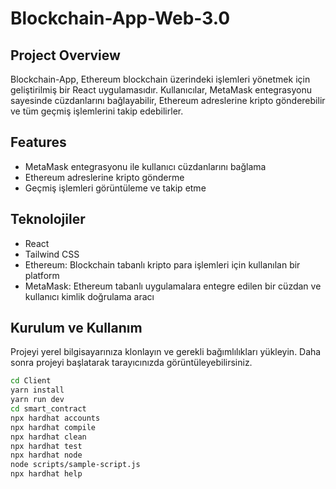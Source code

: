 # Blockchain-App-Web-3.0

## Project Overview

Blockchain-App, Ethereum blockchain üzerindeki işlemleri yönetmek için geliştirilmiş bir React uygulamasıdır. Kullanıcılar, MetaMask entegrasyonu sayesinde cüzdanlarını bağlayabilir, Ethereum adreslerine kripto gönderebilir ve tüm geçmiş işlemlerini takip edebilirler.

## Features

- MetaMask entegrasyonu ile kullanıcı cüzdanlarını bağlama
- Ethereum adreslerine kripto gönderme
- Geçmiş işlemleri görüntüleme ve takip etme

## Teknolojiler

- React
- Tailwind CSS
- Ethereum: Blockchain tabanlı kripto para işlemleri için kullanılan bir platform
- MetaMask: Ethereum tabanlı uygulamalara entegre edilen bir cüzdan ve kullanıcı kimlik doğrulama aracı


## Kurulum ve Kullanım

Projeyi yerel bilgisayarınıza klonlayın ve gerekli bağımlılıkları yükleyin. Daha sonra projeyi başlatarak tarayıcınızda görüntüleyebilirsiniz.

```bash
cd Client
yarn install
yarn run dev
cd smart_contract
npx hardhat accounts
npx hardhat compile
npx hardhat clean
npx hardhat test
npx hardhat node
node scripts/sample-script.js
npx hardhat help

